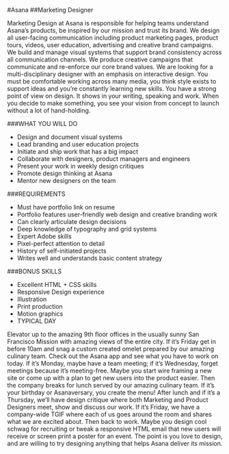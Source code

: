 

#Asana
##Marketing Designer

Marketing Design at Asana is responsible for helping teams understand Asana’s products, be inspired by our mission and trust its brand. We design all user-facing communication including product marketing pages, product tours, videos, user education, advertising and creative brand campaigns. We build and manage visual systems that support brand consistency across all communication channels. We produce creative campaigns that communicate and re-enforce our core brand values.
We are looking for a multi-disciplinary designer with an emphasis on interactive design. You must be comfortable working across many media, you think style exists to support ideas and you’re constantly learning new skills. You have a strong point of view on design. It shows in your writing, speaking and work. When you decide to make something, you see your vision from concept to launch without a lot of hand-holding.

###WHAT YOU WILL DO
* Design and document visual systems
* Lead branding and user education projects
* Initiate and ship work that has a big impact
* Collaborate with designers, product managers and engineers
* Present your work in weekly design critiques
* Promote design thinking at Asana
* Mentor new designers on the team

###REQUIREMENTS
* Must have portfolio link on resume
* Portfolio features user-friendly web design and creative branding work
* Can clearly articulate design decisions
* Deep knowledge of typography and grid systems
* Expert Adobe skills
* Pixel-perfect attention to detail
* History of self-initiated projects
* Writes well and understands basic content strategy

###BONUS SKILLS
* Excellent HTML + CSS skills
* Responsive Design experience
* Illustration
* Print production
* Motion graphics
* TYPICAL DAY

Elevator up to the amazing 9th floor offices in the usually sunny San Francisco Mission with amazing views of the entire city. If it’s Friday get in before 10am and snag a custom created omelet prepared by our amazing culinary team. Check out the Asana app and see what you have to work on today. If it’s Monday, maybe have a team meeting; if it’s Wednesday, forget meetings because it’s meeting-free. Maybe you start wire framing a new site or come up with a plan to get new users into the product easier. Then the company breaks for lunch served by our amazing culinary team. If it’s your birthday or Asanaversary, you create the menu! After lunch and if it’s a Thursday, we’ll have design critique where both Marketing and Product Designers meet, show and discuss our work. If it’s Friday, we have a company-wide TGIF where each of us goes around the room and shares what we are excited about. Then back to work. Maybe you design cool schwag for recruiting or tweak a responsive HTML email that new users will receive or screen print a poster for an event. The point is you love to design, and are willing to try designing anything that helps Asana deliver its mission.